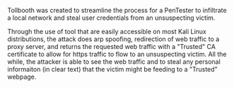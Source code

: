 

Tollbooth was created to streamline the process for a PenTester to infiltrate a local network and steal user credentials from an unsuspecting victim.

Through the use of tool that are easily accessible on most Kali Linux distributions, the attack does arp spoofing, redirection of web traffic to a proxy server,
and returns the requested web traffic with a "Trusted" CA certificate to allow for https traffic to flow to an unsuspecting victim. All the while, the attacker is
able to see the web traffic and to steal any personal informaiton (in clear text) that the victim might be feeding to a "Trusted" webpage. 
